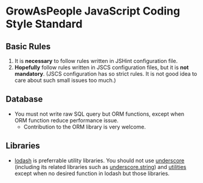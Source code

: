 GrowAsPeople JavaScript Coding Style Standard
==============================================

Basic Rules
------------
1. It is **necessary** to follow rules written in JSHint configuration file.
2. **Hopefully** follow rules written in JSCS configuration files, but it is **not mandatory**. (JSCS configuration has so strict rules. It is not good idea to care about such small issues too much.)

Database
--------
- You must not write raw SQL query but ORM functions, except when ORM function reduce performance issue.
	- Contribution to the ORM library is very welcome.

Libraries
---------
- [lodash](http://lodash.com/) is preferrable utility libraries. You should not use [underscore](http://underscorejs.org/) (including its related libraries such as [underscore.string](http://epeli.github.io/underscore.string/)) and [utilities](https://github.com/mde/utilities/) except when no desired function in lodash but those libraries.
